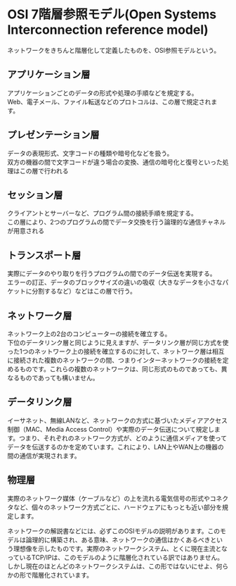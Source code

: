 # OSI 7階層参照モデル(Open Systems Interconnection reference model)

ネットワークをきちんと階層化して定義したものを、OSI参照モデルという。

## アプリケーション層

アプリケーションごとのデータの形式や処理の手順などを規定する。  
Web、電子メール、ファイル転送などのプロトコルは、この層で規定されます。

## プレゼンテーション層

データの表現形式、文字コードの種類や暗号化などを扱う。  
双方の機器の間で文字コードが違う場合の変換、通信の暗号化と復号といった処理はこの層で行われる

## セッション層

クライアントとサーバーなど、プログラム間の接続手順を規定する。  
この層により、2つのプログラムの間でデータ交換を行う論理的な通信チャネルが用意される

## トランスポート層

実際にデータのやり取りを行うプログラムの間でのデータ伝送を実現する。  
エラーの訂正、データのブロックサイズの違いの吸収（大きなデータを小さなパケットに分割するなど）などはこの層で行う。

## ネットワーク層

ネットワーク上の2台のコンピューターの接続を確立する。  
下位のデータリンク層と同じように見えますが、データリンク層が同じ方式を使った1つのネットワーク上の接続を確立するのに対して、ネットワーク層は相互に接続された複数のネットワークの間、つまりインターネットワークの接続を定めるものです。これらの複数のネットワークは、同じ形式のものであっても、異なるものであっても構いません。

## データリンク層

イーサネット、無線LANなど、ネットワークの方式に基づいたメディアアクセス制御（MAC、Media Access Control）や実際のデータ伝送について規定します。つまり、それぞれのネットワーク方式が、どのように通信メディアを使ってデータを伝送するのかを定めています。これにより、LAN上やWAN上の機器の間の通信が実現されます。

## 物理層

実際のネットワーク媒体（ケーブルなど）の上を流れる電気信号の形式やコネクタなど、個々のネットワーク方式ごとに、ハードウェアにもっとも近い部分を規定します。

ネットワークの解説書などには、必ずこのOSIモデルの説明があります。このモデルは論理的に構築され、ある意味、ネットワークの通信はかくあるべきという理想像を示したものです。実際のネットワークシステム、とくに現在主流となっているTCP/IPは、このモデルのように階層化されている訳ではありません。しかし現在のほとんどのネットワークシステムは、この形ではないにせよ、何らかの形で階層化されています。
